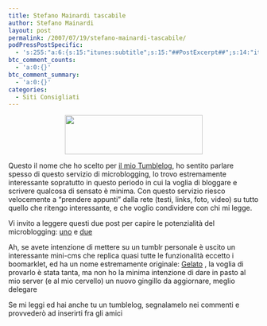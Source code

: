 ```yaml
---
title: Stefano Mainardi tascabile
author: Stefano Mainardi
layout: post
permalink: /2007/07/19/stefano-mainardi-tascabile/
podPressPostSpecific:
  - 's:255:"a:6:{s:15:"itunes:subtitle";s:15:"##PostExcerpt##";s:14:"itunes:summary";s:15:"##PostExcerpt##";s:15:"itunes:keywords";s:17:"##WordPressCats##";s:13:"itunes:author";s:10:"##Global##";s:15:"itunes:explicit";s:7:"Default";s:12:"itunes:block";s:7:"Default";}";'
btc_comment_counts:
  - 'a:0:{}'
btc_comment_summary:
  - 'a:0:{}'
categories:
  - Siti Consigliati
---
```

<p style="text-align: center">
  <img src="http://www.tumblr.com/images/logo-2.gif" height="79" width="277" />
</p>

Questo il nome che ho scelto per [il mio Tumblelog][1], ho sentito parlare spesso di questo servizio di microblogging, lo trovo estremamente interessante sopratutto in questo periodo in cui la voglia di bloggare e scrivere qualcosa di sensato è minima. Con questo servizio riesco velocemente a &#8220;prendere appunti&#8221; dalla rete (testi, links, foto, video) su tutto quello che ritengo interessante, e che voglio condividere con chi mi legge.

Vi invito a leggere questi due post per capire le potenzialità del microblogging: [uno][2] e [due][3]

Ah, se avete intenzione di mettere su un tumblr personale è uscito un interessante mini-cms che replica quasi tutte le funzionalità eccetto i boomarklet, ed ha un nome estremamente originale: [Gelato][4] , la voglia di provarlo è stata tanta, ma non ho la minima intenzione di dare in pasto al mio server (e al mio cervello) un nuovo gingillo da aggiornare, meglio delegare

Se mi leggi ed hai anche tu un tumblelog, segnalamelo nei commenti e provvederò ad inserirti fra gli amici

 [1]: http://stefanomainardi.tumblr.com
 [2]: http://www.pensierineccesso.it/2007/04/10/tumblr-e-una-figata-punto/
 [3]: http://sid05.blogspot.com/2007/03/h-o-partecipato-allo-shutdown-day-mio.html
 [4]: http://gelatocms.com/